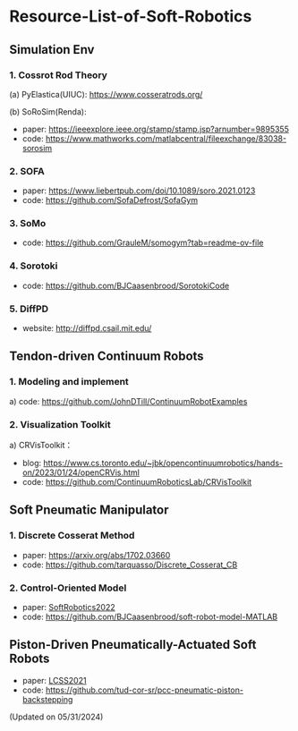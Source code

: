 # Resource-List-of-Soft-Robotics

## Simulation Env

### 1. Cossrot Rod Theory

(a) PyElastica(UIUC): https://www.cosseratrods.org/

(b) SoRoSim(Renda):
- paper: https://ieeexplore.ieee.org/stamp/stamp.jsp?arnumber=9895355
- code: https://www.mathworks.com/matlabcentral/fileexchange/83038-sorosim

### 2. SOFA
- paper: https://www.liebertpub.com/doi/10.1089/soro.2021.0123
- code: https://github.com/SofaDefrost/SofaGym

### 3. SoMo
- code: https://github.com/GrauleM/somogym?tab=readme-ov-file

### 4. Sorotoki
- code: https://github.com/BJCaasenbrood/SorotokiCode

### 5. DiffPD
- website: http://diffpd.csail.mit.edu/


## Tendon-driven Continuum Robots

### 1. Modeling and implement
a)  code: https://github.com/JohnDTill/ContinuumRobotExamples

### 2. Visualization Toolkit
a) CRVisToolkit：
  - blog: https://www.cs.toronto.edu/~jbk/opencontinuumrobotics/hands-on/2023/01/24/openCRVis.html
  - code: https://github.com/ContinuumRoboticsLab/CRVisToolkit

## Soft Pneumatic Manipulator

### 1. Discrete Cosserat Method
- paper: https://arxiv.org/abs/1702.03660
- code: https://github.com/tarquasso/Discrete_Cosserat_CB

### 2. Control-Oriented Model
- paper: [SoftRobotics2022](https://www.liebertpub.com/doi/abs/10.1089/soro.2021.0035)
- code: https://github.com/BJCaasenbrood/soft-robot-model-MATLAB

## Piston-Driven Pneumatically-Actuated Soft Robots
- paper: [LCSS2021](https://ieeexplore.ieee.org/abstract/document/9644579?casa_token=SLjJFd8ziJMAAAAA:3fJ-3HpUeXgfJncWV3itUIdBWVhqz_pGOiixmRAEsmckpdD0UMToQxFop6WTh5V2zYbmtK8fc44)
- code: https://github.com/tud-cor-sr/pcc-pneumatic-piston-backstepping


(Updated on 05/31/2024)



